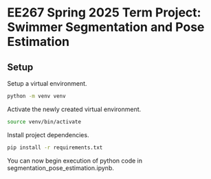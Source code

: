 # EE267 Spring 2025 Term Project: Swimmer Segmentation and Pose Estimation

## Setup

Setup a virtual environment.
```bash
python -m venv venv
```

Activate the newly created virtual environment.
```bash
source venv/bin/activate
```

Install project dependencies.
```bash
pip install -r requirements.txt
```

You can now begin execution of python code in segmentation_pose_estimation.ipynb.
